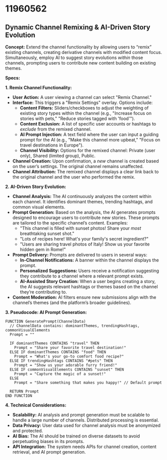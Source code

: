 # 11960562

## Dynamic Channel Remixing & AI-Driven Story Evolution

**Concept:** Extend the channel functionality by allowing users to “remix” existing channels, creating derivative channels with modified content focus. Simultaneously, employ AI to suggest story evolutions *within* those channels, prompting users to contribute new content building on existing themes.

**Specs:**

**1. Remix Channel Functionality:**

*   **User Action:** A user viewing a channel can select "Remix Channel."
*   **Interface:** This triggers a "Remix Settings" overlay. Options include:
    *   **Content Filters:**  Sliders/checkboxes to adjust the weighting of existing story types within the channel (e.g., "Increase focus on stories with pets," "Reduce stories tagged with 'food'").
    *   **Content Exclusion:**  A list of specific user accounts or hashtags to *exclude* from the remixed channel.
    *   **AI Prompt Injection:** A text field where the user can input a guiding prompt for the AI (e.g., "Make this channel more upbeat," "Focus on travel destinations in Europe").
    *   **Channel Visibility:** Options for the remixed channel: Private (user only), Shared (limited group), Public.
*   **Channel Creation:** Upon confirmation, a *new* channel is created based on the user’s settings. The original channel remains unaffected.
*   **Channel Attribution:** The remixed channel displays a clear link back to the original channel and the user who performed the remix.

**2. AI-Driven Story Evolution:**

*   **Channel Analysis:**  The AI continuously analyzes the content within each channel. It identifies dominant themes, trending hashtags, and common visual elements.
*   **Prompt Generation:** Based on the analysis, the AI generates prompts designed to encourage users to contribute new stories. These prompts are tailored to the specific channel’s content.  Examples:
    *   "This channel is filled with sunset photos! Share your *most* breathtaking sunset shot."
    *   "Lots of recipes here! What's your family's secret ingredient?"
    *   "Users are sharing travel photos of Italy! Show us your favorite hidden gem in Rome!"
*   **Prompt Delivery:** Prompts are delivered to users in several ways:
    *   **In-Channel Notifications:**  A banner within the channel displays the prompt.
    *   **Personalized Suggestions:**  Users receive a notification suggesting they contribute to a channel where a relevant prompt exists.
    *   **AI-Assisted Story Creation:** When a user begins creating a story, the AI suggests relevant hashtags or themes based on the channel they’re contributing to.
*   **Content Moderation:**  AI filters ensure new submissions align with the channel’s themes (and the platform’s broader guidelines).

**3. Pseudocode: AI Prompt Generation:**

```
FUNCTION GeneratePrompt(ChannelData)
  // ChannelData contains: dominantThemes, trendingHashtags, commonVisualElements
  Prompt = ""

  IF dominantThemes CONTAINS "travel" THEN
    Prompt = "Share your favorite travel destination!"
  ELSE IF dominantThemes CONTAINS "food" THEN
    Prompt = "What's your go-to comfort food recipe?"
  ELSE IF trendingHashtags CONTAINS "#pets" THEN
    Prompt = "Show us your adorable furry friend!"
  ELSE IF commonVisualElements CONTAINS "sunset" THEN
    Prompt = "Capture the magic of a sunset!"
  ELSE
    Prompt = "Share something that makes you happy!" // Default prompt

  RETURN Prompt
END FUNCTION
```

**4.  Technical Considerations:**

*   **Scalability:**  AI analysis and prompt generation must be scalable to handle a large number of channels.  Distributed processing is essential.
*   **Data Privacy:**  User data used for channel analysis must be anonymized and protected.
*   **AI Bias:**  The AI should be trained on diverse datasets to avoid perpetuating biases in its prompts.
*   **API Integration:** The system needs APIs for channel creation, content retrieval, and AI prompt generation.